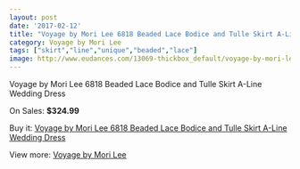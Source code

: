 ```yaml
---
layout: post
date: '2017-02-12'
title: "Voyage by Mori Lee 6818 Beaded Lace Bodice and Tulle Skirt A-Line Wedding Dress"
category: Voyage by Mori Lee
tags: ["skirt","line","unique","beaded","lace"]
image: http://www.eudances.com/13069-thickbox_default/voyage-by-mori-lee-6818-beaded-lace-bodice-and-tulle-skirt-a-line-wedding-dress.jpg
---
```

Voyage by Mori Lee 6818 Beaded Lace Bodice and Tulle Skirt A-Line Wedding Dress

On Sales: **$324.99**
<a href="https://www.eudances.com/en/voyage-by-mori-lee/3968-voyage-by-mori-lee-6818-beaded-lace-bodice-and-tulle-skirt-a-line-wedding-dress.html"><amp-img layout="responsive" width="600" height="600" src="//www.eudances.com/13069-thickbox_default/voyage-by-mori-lee-6818-beaded-lace-bodice-and-tulle-skirt-a-line-wedding-dress.jpg" alt="Voyage by Mori Lee 6818 Beaded Lace Bodice and Tulle Skirt A-Line Wedding Dress 0" /></a>
<a href="https://www.eudances.com/en/voyage-by-mori-lee/3968-voyage-by-mori-lee-6818-beaded-lace-bodice-and-tulle-skirt-a-line-wedding-dress.html"><amp-img layout="responsive" width="600" height="600" src="//www.eudances.com/13070-thickbox_default/voyage-by-mori-lee-6818-beaded-lace-bodice-and-tulle-skirt-a-line-wedding-dress.jpg" alt="Voyage by Mori Lee 6818 Beaded Lace Bodice and Tulle Skirt A-Line Wedding Dress 1" /></a>
<a href="https://www.eudances.com/en/voyage-by-mori-lee/3968-voyage-by-mori-lee-6818-beaded-lace-bodice-and-tulle-skirt-a-line-wedding-dress.html"><amp-img layout="responsive" width="600" height="600" src="//www.eudances.com/13071-thickbox_default/voyage-by-mori-lee-6818-beaded-lace-bodice-and-tulle-skirt-a-line-wedding-dress.jpg" alt="Voyage by Mori Lee 6818 Beaded Lace Bodice and Tulle Skirt A-Line Wedding Dress 2" /></a>
<a href="https://www.eudances.com/en/voyage-by-mori-lee/3968-voyage-by-mori-lee-6818-beaded-lace-bodice-and-tulle-skirt-a-line-wedding-dress.html"><amp-img layout="responsive" width="600" height="600" src="//www.eudances.com/13072-thickbox_default/voyage-by-mori-lee-6818-beaded-lace-bodice-and-tulle-skirt-a-line-wedding-dress.jpg" alt="Voyage by Mori Lee 6818 Beaded Lace Bodice and Tulle Skirt A-Line Wedding Dress 3" /></a>
<a href="https://www.eudances.com/en/voyage-by-mori-lee/3968-voyage-by-mori-lee-6818-beaded-lace-bodice-and-tulle-skirt-a-line-wedding-dress.html"><amp-img layout="responsive" width="600" height="600" src="//www.eudances.com/13073-thickbox_default/voyage-by-mori-lee-6818-beaded-lace-bodice-and-tulle-skirt-a-line-wedding-dress.jpg" alt="Voyage by Mori Lee 6818 Beaded Lace Bodice and Tulle Skirt A-Line Wedding Dress 4" /></a>

Buy it: [Voyage by Mori Lee 6818 Beaded Lace Bodice and Tulle Skirt A-Line Wedding Dress](https://www.eudances.com/en/voyage-by-mori-lee/3968-voyage-by-mori-lee-6818-beaded-lace-bodice-and-tulle-skirt-a-line-wedding-dress.html "Voyage by Mori Lee 6818 Beaded Lace Bodice and Tulle Skirt A-Line Wedding Dress")

View more: [Voyage by Mori Lee](https://www.eudances.com/en/47-voyage-by-mori-lee "Voyage by Mori Lee")